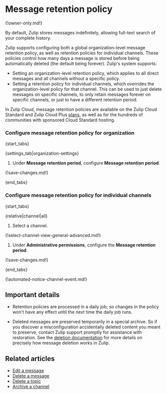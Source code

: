 # Message retention policy

{!owner-only.md!}

By default, Zulip stores messages indefinitely, allowing full-text
search of your complete history.

Zulip supports configuring both a global organization-level message
retention policy, as well as retention policies for individual
channels.  These policies control how many days a message is stored
before being automatically deleted (the default being forever).
Zulip's system supports:

* Setting an organization-level retention policy, which applies to
  all direct messages and all channels without a specific policy.
* Setting a retention policy for individual channels, which overrides
  the organization-level policy for that channel.  This can be used to
  just delete messages on specific channels, to only retain messages
  forever on specific channels, or just to have a different retention
  period.

In Zulip Cloud, message retention policies are available on the Zulip
Cloud Standard and Zulip Cloud Plus [plans](https://zulip.com/plans/),
as well as for the hundreds of communities with sponsored Cloud
Standard hosting.

### Configure message retention policy for organization

{start_tabs}

{settings_tab|organization-settings}

1. Under **Message retention period**, configure **Message retention
   period**.

{!save-changes.md!}

{end_tabs}

### Configure message retention policy for individual channels

{start_tabs}

{relative|channel|all}

1. Select a channel.

{!select-channel-view-general-advanced.md!}

1. Under **Administrative permissions**, configure the
   **Message retention period**.

{!save-changes.md!}

{end_tabs}

{!automated-notice-channel-event.md!}

## Important details

* Retention policies are processed in a daily job; so changes in the
  policy won't have any effect until the next time the daily job runs.

* Deleted messages are preserved temporarily in a special archive.  So
if you discover a misconfiguration accidentally deleted content you
meant to preserve, contact Zulip support promptly for assistance with
restoration.  See the [deletion
documentation](/help/delete-a-message#delete-a-message-completely) for
more details on precisely how message deletion works in Zulip.

## Related articles

* [Edit a message](/help/edit-a-message)
* [Delete a message](/help/delete-a-message)
* [Delete a topic](/help/delete-a-topic)
* [Archive a channel](/help/archive-a-channel)

